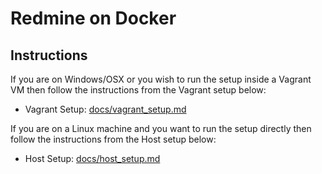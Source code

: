 # Redmine on Docker

## Instructions

If you are on Windows/OSX or you wish to run the setup inside a Vagrant VM then
follow the instructions from the Vagrant setup below:
* Vagrant Setup: [docs/vagrant_setup.md](docs/vagrant_setup.md)

If you are on a Linux machine and you want to run the setup directly then follow
the instructions from the Host setup below:
* Host Setup: [docs/host_setup.md](docs/host_setup.md)
